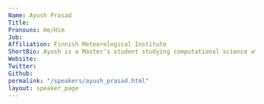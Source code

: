 ```yaml
---
Name: Ayush Prasad
Title: 
Pronouns: He/Him
Job: 
Affiliation: Finnish Meteorological Institute
ShortBio: Ayush is a Master's student studying computational science at the University of Helsinki. He also works at the Finnish Meteorological Institute on the application of machine learning for cryosphere.
Website: 
Twitter: 
Github: 
permalink: "/speakers/ayush_prasad.html"
layout: speaker_page
---
```


